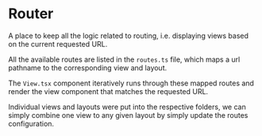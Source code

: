 # Router

A place to keep all the logic related to routing, i.e. displaying views based on the current requested URL.

All the available routes are listed in the `routes.ts` file, which maps a url pathname to the corresponding view and layout.

The `View.tsx` component iteratively runs through these mapped routes and render the view component that matches the requested URL.

Individual views and layouts were put into the respective folders, we can simply combine one view to any given layout by simply update the routes configuration.
